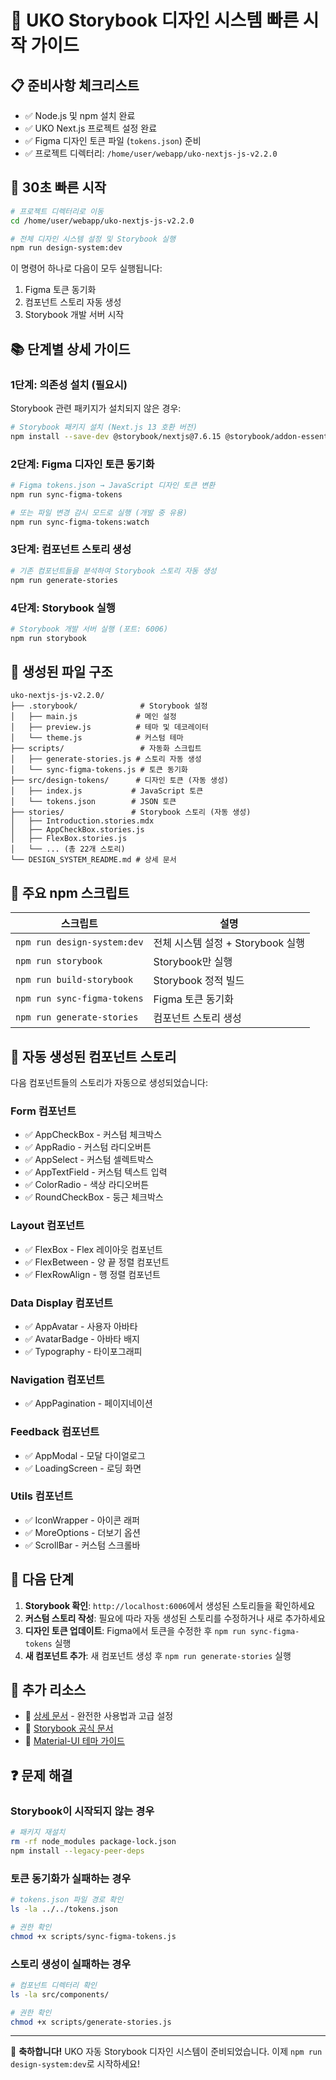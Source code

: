 # 🚀 UKO Storybook 디자인 시스템 빠른 시작 가이드

## 📋 준비사항 체크리스트

- ✅ Node.js 및 npm 설치 완료
- ✅ UKO Next.js 프로젝트 설정 완료
- ✅ Figma 디자인 토큰 파일 (`tokens.json`) 준비
- ✅ 프로젝트 디렉터리: `/home/user/webapp/uko-nextjs-js-v2.2.0`

## 🎯 30초 빠른 시작

```bash
# 프로젝트 디렉터리로 이동
cd /home/user/webapp/uko-nextjs-js-v2.2.0

# 전체 디자인 시스템 설정 및 Storybook 실행
npm run design-system:dev
```

이 명령어 하나로 다음이 모두 실행됩니다:
1. Figma 토큰 동기화
2. 컴포넌트 스토리 자동 생성
3. Storybook 개발 서버 시작

## 📚 단계별 상세 가이드

### 1단계: 의존성 설치 (필요시)

Storybook 관련 패키지가 설치되지 않은 경우:

```bash
# Storybook 패키지 설치 (Next.js 13 호환 버전)
npm install --save-dev @storybook/nextjs@7.6.15 @storybook/addon-essentials@7.6.15 --legacy-peer-deps
```

### 2단계: Figma 디자인 토큰 동기화

```bash
# Figma tokens.json → JavaScript 디자인 토큰 변환
npm run sync-figma-tokens

# 또는 파일 변경 감시 모드로 실행 (개발 중 유용)
npm run sync-figma-tokens:watch
```

### 3단계: 컴포넌트 스토리 생성

```bash
# 기존 컴포넌트들을 분석하여 Storybook 스토리 자동 생성
npm run generate-stories
```

### 4단계: Storybook 실행

```bash
# Storybook 개발 서버 실행 (포트: 6006)
npm run storybook
```

## 📁 생성된 파일 구조

```
uko-nextjs-js-v2.2.0/
├── .storybook/              # Storybook 설정
│   ├── main.js             # 메인 설정
│   ├── preview.js          # 테마 및 데코레이터
│   └── theme.js            # 커스텀 테마
├── scripts/                 # 자동화 스크립트
│   ├── generate-stories.js # 스토리 자동 생성
│   └── sync-figma-tokens.js # 토큰 동기화
├── src/design-tokens/      # 디자인 토큰 (자동 생성)
│   ├── index.js           # JavaScript 토큰
│   └── tokens.json        # JSON 토큰
├── stories/               # Storybook 스토리 (자동 생성)
│   ├── Introduction.stories.mdx
│   ├── AppCheckBox.stories.js
│   ├── FlexBox.stories.js
│   └── ... (총 22개 스토리)
└── DESIGN_SYSTEM_README.md # 상세 문서
```

## 🔧 주요 npm 스크립트

| 스크립트 | 설명 |
|---------|------|
| `npm run design-system:dev` | 전체 시스템 설정 + Storybook 실행 |
| `npm run storybook` | Storybook만 실행 |
| `npm run build-storybook` | Storybook 정적 빌드 |
| `npm run sync-figma-tokens` | Figma 토큰 동기화 |
| `npm run generate-stories` | 컴포넌트 스토리 생성 |

## 🎨 자동 생성된 컴포넌트 스토리

다음 컴포넌트들의 스토리가 자동으로 생성되었습니다:

### Form 컴포넌트
- ✅ AppCheckBox - 커스텀 체크박스
- ✅ AppRadio - 커스텀 라디오버튼  
- ✅ AppSelect - 커스텀 셀렉트박스
- ✅ AppTextField - 커스텀 텍스트 입력
- ✅ ColorRadio - 색상 라디오버튼
- ✅ RoundCheckBox - 둥근 체크박스

### Layout 컴포넌트  
- ✅ FlexBox - Flex 레이아웃 컴포넌트
- ✅ FlexBetween - 양 끝 정렬 컴포넌트
- ✅ FlexRowAlign - 행 정렬 컴포넌트

### Data Display 컴포넌트
- ✅ AppAvatar - 사용자 아바타
- ✅ AvatarBadge - 아바타 배지
- ✅ Typography - 타이포그래피

### Navigation 컴포넌트
- ✅ AppPagination - 페이지네이션

### Feedback 컴포넌트
- ✅ AppModal - 모달 다이얼로그
- ✅ LoadingScreen - 로딩 화면

### Utils 컴포넌트
- ✅ IconWrapper - 아이콘 래퍼
- ✅ MoreOptions - 더보기 옵션
- ✅ ScrollBar - 커스텀 스크롤바

## 🎯 다음 단계

1. **Storybook 확인**: `http://localhost:6006`에서 생성된 스토리들을 확인하세요
2. **커스텀 스토리 작성**: 필요에 따라 자동 생성된 스토리를 수정하거나 새로 추가하세요
3. **디자인 토큰 업데이트**: Figma에서 토큰을 수정한 후 `npm run sync-figma-tokens` 실행
4. **새 컴포넌트 추가**: 새 컴포넌트 생성 후 `npm run generate-stories` 실행

## 🔗 추가 리소스

- 📖 [상세 문서](./DESIGN_SYSTEM_README.md) - 완전한 사용법과 고급 설정
- 🎨 [Storybook 공식 문서](https://storybook.js.org/)
- 🎯 [Material-UI 테마 가이드](https://mui.com/material-ui/customization/theming/)

## ❓ 문제 해결

### Storybook이 시작되지 않는 경우
```bash
# 패키지 재설치
rm -rf node_modules package-lock.json
npm install --legacy-peer-deps
```

### 토큰 동기화가 실패하는 경우  
```bash
# tokens.json 파일 경로 확인
ls -la ../../tokens.json

# 권한 확인
chmod +x scripts/sync-figma-tokens.js
```

### 스토리 생성이 실패하는 경우
```bash
# 컴포넌트 디렉터리 확인
ls -la src/components/

# 권한 확인  
chmod +x scripts/generate-stories.js
```

---

🎉 **축하합니다!** UKO 자동 Storybook 디자인 시스템이 준비되었습니다. 
이제 `npm run design-system:dev`로 시작하세요!